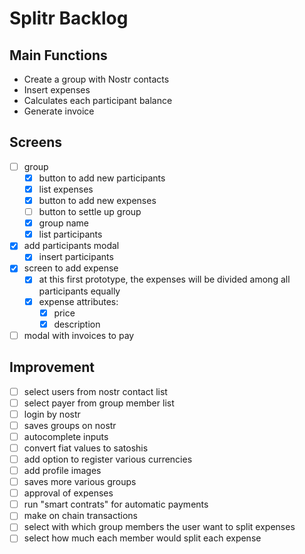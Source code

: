 # Splitr Backlog

## Main Functions

- Create a group with Nostr contacts
- Insert expenses
- Calculates each participant balance
- Generate invoice

## Screens

- [ ] group
  - [x] button to add new participants
  - [x] list expenses
  - [x] button to add new expenses
  - [ ] button to settle up group
  - [x] group name
  - [x] list participants
- [x] add participants modal
  - [x] insert participants
- [x] screen to add expense
  - [x] at this first prototype, the expenses will be divided among all participants equally
  - [x] expense attributes:
    - [x] price
    - [x] description
- [ ] modal with invoices to pay

## Improvement

- [ ] select users from nostr contact list
- [ ] select payer from group member list
- [ ] login by nostr
- [ ] saves groups on nostr
- [ ] autocomplete inputs
- [ ] convert fiat values to satoshis
- [ ] add option to register various currencies
- [ ] add profile images
- [ ] saves more various groups
- [ ] approval of expenses
- [ ] run "smart contrats" for automatic payments
- [ ] make on chain transactions
- [ ] select with which group members the user want to split expenses
- [ ] select how much each member would split each expense
